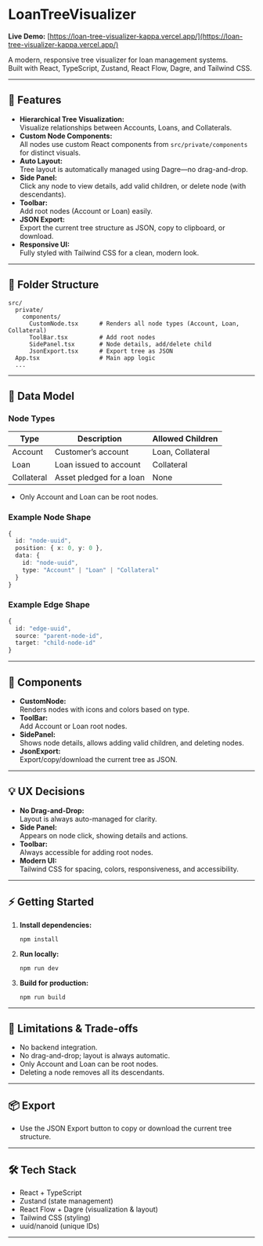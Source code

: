 # LoanTreeVisualizer

**Live Demo:** [https://loan-tree-visualizer-kappa.vercel.app/](https://loan-tree-visualizer-kappa.vercel.app/)

A modern, responsive tree visualizer for loan management systems.  
Built with React, TypeScript, Zustand, React Flow, Dagre, and Tailwind CSS.

---

## 🚀 Features

- **Hierarchical Tree Visualization:**  
  Visualize relationships between Accounts, Loans, and Collaterals.
- **Custom Node Components:**  
  All nodes use custom React components from `src/private/components` for distinct visuals.
- **Auto Layout:**  
  Tree layout is automatically managed using Dagre—no drag-and-drop.
- **Side Panel:**  
  Click any node to view details, add valid children, or delete node (with descendants).
- **Toolbar:**  
  Add root nodes (Account or Loan) easily.
- **JSON Export:**  
  Export the current tree structure as JSON, copy to clipboard, or download.
- **Responsive UI:**  
  Fully styled with Tailwind CSS for a clean, modern look.

---

## 📁 Folder Structure

```
src/
  private/
    components/
      CustomNode.tsx      # Renders all node types (Account, Loan, Collateral)
      ToolBar.tsx         # Add root nodes
      SidePanel.tsx       # Node details, add/delete child
      JsonExport.tsx      # Export tree as JSON
  App.tsx                 # Main app logic
  ...
```

---

## 🌳 Data Model

### Node Types

| Type       | Description                | Allowed Children   |
|------------|---------------------------|--------------------|
| Account    | Customer’s account        | Loan, Collateral   |
| Loan       | Loan issued to account    | Collateral         |
| Collateral | Asset pledged for a loan  | None               |

- Only Account and Loan can be root nodes.

### Example Node Shape

```ts
{
  id: "node-uuid",
  position: { x: 0, y: 0 },
  data: {
    id: "node-uuid",
    type: "Account" | "Loan" | "Collateral"
  }
}
```

### Example Edge Shape

```ts
{
  id: "edge-uuid",
  source: "parent-node-id",
  target: "child-node-id"
}
```

---

## 🧩 Components

- **CustomNode:**  
  Renders nodes with icons and colors based on type.
- **ToolBar:**  
  Add Account or Loan root nodes.
- **SidePanel:**  
  Shows node details, allows adding valid children, and deleting nodes.
- **JsonExport:**  
  Export/copy/download the current tree as JSON.

---

## 💡 UX Decisions

- **No Drag-and-Drop:**  
  Layout is always auto-managed for clarity.
- **Side Panel:**  
  Appears on node click, showing details and actions.
- **Toolbar:**  
  Always accessible for adding root nodes.
- **Modern UI:**  
  Tailwind CSS for spacing, colors, responsiveness, and accessibility.

---

## ⚡ Getting Started

1. **Install dependencies:**
   ```
   npm install
   ```
2. **Run locally:**
   ```
   npm run dev
   ```
3. **Build for production:**
   ```
   npm run build
   ```

---

## 📝 Limitations & Trade-offs

- No backend integration.
- No drag-and-drop; layout is always automatic.
- Only Account and Loan can be root nodes.
- Deleting a node removes all its descendants.

---

## 📦 Export

- Use the JSON Export button to copy or download the current tree structure.

---

## 🛠 Tech Stack

- React + TypeScript
- Zustand (state management)
- React Flow + Dagre (visualization & layout)
- Tailwind CSS (styling)
- uuid/nanoid (unique IDs)

---